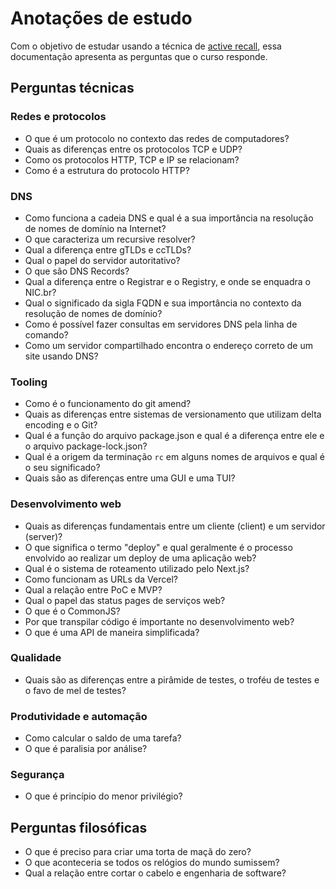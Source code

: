 # Anotações de estudo

Com o objetivo de estudar usando a técnica de [active recall](https://shorturl.at/bktvA), essa documentação apresenta as perguntas que o curso responde.

## Perguntas técnicas

### Redes e protocolos

- O que é um protocolo no contexto das redes de computadores?
- Quais as diferenças entre os protocolos TCP e UDP?
- Como os protocolos HTTP, TCP e IP se relacionam?
- Como é a estrutura do protocolo HTTP?

### DNS

- Como funciona a cadeia DNS e qual é a sua importância na resolução de nomes de domínio na Internet?
- O que caracteriza um recursive resolver?
- Qual a diferença entre gTLDs e ccTLDs?
- Qual o papel do servidor autoritativo?
- O que são DNS Records?
- Qual a diferença entre o Registrar e o Registry, e onde se enquadra o NIC.br?
- Qual o significado da sigla FQDN e sua importância no contexto da resolução de nomes de domínio?
- Como é possível fazer consultas em servidores DNS pela linha de comando?
- Como um servidor compartilhado encontra o endereço correto de um site usando DNS?

### Tooling

- Como é o funcionamento do git amend?
- Quais as diferenças entre sistemas de versionamento que utilizam delta encoding e o Git?
- Qual é a função do arquivo package.json e qual é a diferença entre ele e o arquivo package-lock.json?
- Qual é a origem da terminação `rc` em alguns nomes de arquivos e qual é o seu significado?
- Quais são as diferenças entre uma GUI e uma TUI?

### Desenvolvimento web

- Quais as diferenças fundamentais entre um cliente (client) e um servidor (server)?
- O que significa o termo "deploy" e qual geralmente é o processo envolvido ao realizar um deploy de uma aplicação web?
- Qual é o sistema de roteamento utilizado pelo Next.js?
- Como funcionam as URLs da Vercel?
- Qual a relação entre PoC e MVP?
- Qual o papel das status pages de serviços web?
- O que é o CommonJS?
- Por que transpilar código é importante no desenvolvimento web?
- O que é uma API de maneira simplificada?

### Qualidade

- Quais são as diferenças entre a pirâmide de testes, o troféu de testes e o favo de mel de testes?

### Produtividade e automação

- Como calcular o saldo de uma tarefa?
- O que é paralisia por análise?

### Segurança

- O que é princípio do menor privilégio?

## Perguntas filosóficas

- O que é preciso para criar uma torta de maçã do zero?
- O que aconteceria se todos os relógios do mundo sumissem?
- Qual a relação entre cortar o cabelo e engenharia de software?
